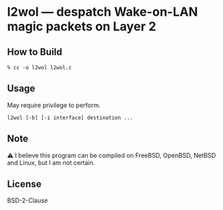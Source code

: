 # l2wol &mdash; despatch Wake-on-LAN magic packets on Layer 2

## How to Build

```console
% cc -o l2wol l2wol.c
```


## Usage

May require privilege to perform.

```plain
l2wol [-b] [-i interface] destination ...
```


## Note

:warning:
I believe this program can be compiled on FreeBSD, OpenBSD, NetBSD and Linux,
but I am not certain.


## License

BSD-2-Clause
